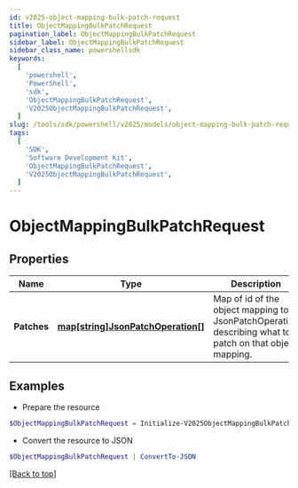 ```yaml
---
id: v2025-object-mapping-bulk-patch-request
title: ObjectMappingBulkPatchRequest
pagination_label: ObjectMappingBulkPatchRequest
sidebar_label: ObjectMappingBulkPatchRequest
sidebar_class_name: powershellsdk
keywords:
  [
    'powershell',
    'PowerShell',
    'sdk',
    'ObjectMappingBulkPatchRequest',
    'V2025ObjectMappingBulkPatchRequest',
  ]
slug: /tools/sdk/powershell/v2025/models/object-mapping-bulk-patch-request
tags:
  [
    'SDK',
    'Software Development Kit',
    'ObjectMappingBulkPatchRequest',
    'V2025ObjectMappingBulkPatchRequest',
  ]
---
```


# ObjectMappingBulkPatchRequest

## Properties

| Name | Type | Description | Notes |
| --- | --- | --- | --- |
| **Patches** | [**map[string]JsonPatchOperation[]**](https://learn.microsoft.com/en-us/powershell/module/microsoft.powershell.core/about/about_arrays?view=powershell-7.4) | Map of id of the object mapping to a JsonPatchOperation describing what to patch on that object mapping. | [required] |

## Examples

- Prepare the resource

```powershell
$ObjectMappingBulkPatchRequest = Initialize-V2025ObjectMappingBulkPatchRequest  -Patches {603b1a61-d03d-4ed1-864f-a508fbd1995d=[{op=replace, path=/enabled, value=true}], 00bece34-f50d-4227-8878-76f620b5a971=[{op=replace, path=/targetValue, value=New Target Value}]}
```

- Convert the resource to JSON

```powershell
$ObjectMappingBulkPatchRequest | ConvertTo-JSON
```

[[Back to top]](#)
